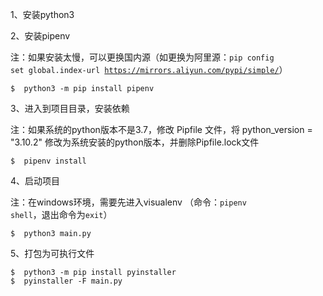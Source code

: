 1、安装python3

2、安装pipenv

注：如果安装太慢，可以更换国内源（如更换为阿里源：<code>pip config set global.index-url https://mirrors.aliyun.com/pypi/simple/</code>）


```
$  python3 -m pip install pipenv
```

3、进入到项目目录，安装依赖

注：如果系统的python版本不是3.7，修改 Pipfile 文件，将 python_version = "3.10.2" 修改为系统安装的python版本，并删除Pipfile.lock文件

```
$  pipenv install 
```

4、启动项目

注：在windows环境，需要先进入visualenv （命令：<code>pipenv shell</code>，退出命令为<code>exit</code>）

```
$  python3 main.py
```

5、打包为可执行文件

```
$  python3 -m pip install pyinstaller
$  pyinstaller -F main.py
```
